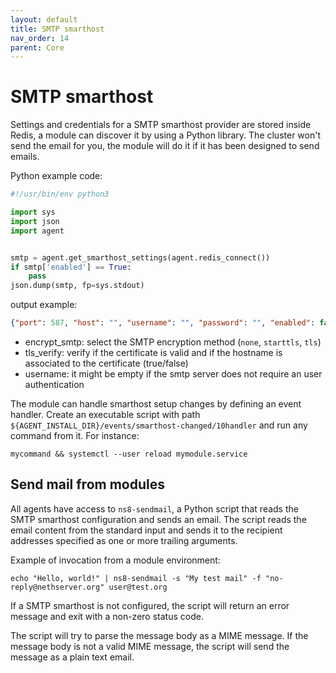 ```yaml
---
layout: default
title: SMTP smarthost
nav_order: 14
parent: Core
---
```


# SMTP smarthost

Settings and credentials for a SMTP smarthost provider are stored inside Redis, 
a module can discover it by using a Python library. The cluster won't send the 
email for you, the module will do it if it has been designed to send emails. 

Python example code:

```python
#!/usr/bin/env python3

import sys
import json
import agent


smtp = agent.get_smarthost_settings(agent.redis_connect())
if smtp['enabled'] == True:
    pass
json.dump(smtp, fp=sys.stdout)
```

output example:
```json
{"port": 587, "host": "", "username": "", "password": "", "enabled": false, "encrypt_smtp": "starttls", "tls_verify": true}
```

- encrypt_smtp: select the SMTP encryption method (`none`, `starttls`, `tls`)
- tls_verify: verify if the certificate is valid and if the hostname is associated to the certificate (true/false)
- username: it might be empty if the smtp server does not require an user authentication

The module can handle smarthost setup changes by defining an event
handler. Create an executable script with path
`${AGENT_INSTALL_DIR}/events/smarthost-changed/10handler` and run
any command from it. For instance:

```shell
mycommand && systemctl --user reload mymodule.service
```

## Send mail from modules

All agents have access to `ns8-sendmail`, a Python script that reads the SMTP smarthost configuration and sends an email. The script reads the email content from the standard input and sends it to the recipient addresses specified as one or more trailing arguments.

Example of invocation from a module environment:
```shell
echo "Hello, world!" | ns8-sendmail -s "My test mail" -f "no-reply@nethserver.org" user@test.org
```

If a SMTP smarthost is not configured, the script will return an error message and exit with a non-zero status code.

The script will try to parse the message body as a MIME message. If the message body is not a valid MIME message, the script will send the message as a plain text email.
